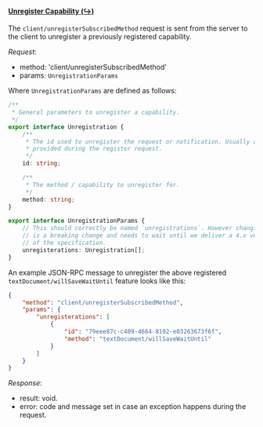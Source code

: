 #### <a href="#client_unregisterSubscribedMethod" name="client_unregisterSubscribedMethod" class="anchor">Unregister Capability (:arrow_right_hook:)</a>

The `client/unregisterSubscribedMethod` request is sent from the server to the client to unregister a previously registered capability.

_Request_:
* method: 'client/unregisterSubscribedMethod'
* params: `UnregistrationParams`

Where `UnregistrationParams` are defined as follows:

<div class="anchorHolder"><a href="#unregistration" name="unregistration" class="linkableAnchor"></a></div>

```typescript
/**
 * General parameters to unregister a capability.
 */
export interface Unregistration {
    /**
     * The id used to unregister the request or notification. Usually an id
     * provided during the register request.
     */
    id: string;

    /**
     * The method / capability to unregister for.
     */
    method: string;
}
```

<div class="anchorHolder"><a href="#unregistrationParams" name="unregistrationParams" class="linkableAnchor"></a></div>

```typescript
export interface UnregistrationParams {
    // This should correctly be named `unregistrations`. However changing this
    // is a breaking change and needs to wait until we deliver a 4.x version
    // of the specification.
    unregisterations: Unregistration[];
}
```

An example JSON-RPC message to unregister the above registered `textDocument/willSaveWaitUntil` feature looks like this:

```json
{
    "method": "client/unregisterSubscribedMethod",
    "params": {
        "unregisterations": [
            {
                "id": "79eee87c-c409-4664-8102-e03263673f6f",
                "method": "textDocument/willSaveWaitUntil"
            }
        ]
    }
}
```
_Response_:
* result: void.
* error: code and message set in case an exception happens during the request.

